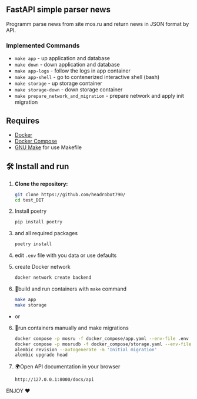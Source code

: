 ## FastAPI simple parser news

Programm parse news from site mos.ru and return news in JSON format by API.

### Implemented Commands

* `make app` - up application and database
* `make down` - down application and database
* `make app-logs` - follow the logs in app container
* `make app-shell` - go to contenerized interactive shell (bash)
* `make storage` - up storage container
* `make storage-down` - down storage container
* `make prepare_network_and_migration` - prepare network and apply init migration
 
## ️Requires

- [Docker](https://www.docker.com/get-started)
- [Docker Compose](https://docs.docker.com/compose/install/)
- [GNU Make](https://www.gnu.org/software/make/) for use Makefile

## 🛠️ Install and run

1. **Clone the repository:**
   ```bash
   git clone https://github.com/headrobot790/
   cd test_DIT
   
2. Install poetry
    ```bash
    pip install poetry
   
3. and all required packages
   ```bash
   poetry install   

4. edit `.env` file with you data or use defaults

5. create Docker network
   ```bash
   docker network create backend
   
6. 🚀build and run containers with `make` command
   ```bash
   make app
   make storage
   
- or

6. 🚀run containers manually and make migrations
   ```bash
   docker compose -p mosru -f docker_compose/app.yaml --env-file .env up --build -d
   docker compose -p mosrudb -f docker_compose/storage.yaml --env-file .env up --build -d
   alembic revision --autogenerate -m 'Initial migration'
   alembic upgrade head

7. 🌍Open API documentation in your browser
   ```bash
   http://127.0.0.1:8000/docs/api
   ```

ENJOY ❤️
